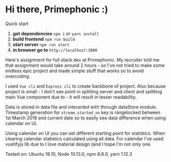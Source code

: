 # Hi there, Primephonic :)

Quick start

1. **get dependencies**
```npm i```
or
```yarn install```
2. **build frontend**
```npm run build ```
3. **start server**
```npm run start```
4. **in browser go to** 
```http://localhost:3000```

Here's assignment for full stack dev at Primephonic.
My recruiter told me that assignment would take around 2 hours - so I've not tried to make some endless epic project and made simple stuff that works so to avoid overcoding.

I used ```Vue cli``` and ```Express cli``` to create backbone of project.
Also because project is small - I don't see point in splitting server and client and splitting main Vue component due to - it will result in lesser readability.

Data is stored in data file and interacted with through dataStore module. Timestamp generation for ```stream_started_on``` key is rangelocked between 1st March 2019 and current date so to easily see data difference when using calendar on UI.

Using calendar on UI you can set different starting point for statistics. 
When clearing calendar statistics calculated using all data.
For calendar I've used vuetifyjs lib due to I love material design (and I hope I'm not only one.

Tested on: Ubuntu 18.10, Node 10.13.0, npm 6.8.0, yarn 1.12.3